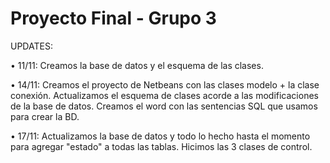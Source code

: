 # Proyecto Final - Grupo 3

UPDATES:

• 11/11: Creamos la base de datos y el esquema de las clases.

• 14/11: Creamos el proyecto de Netbeans con las clases modelo + la clase conexión. Actualizamos el esquema de clases acorde a las modificaciones de la base de datos. Creamos el word con las sentencias SQL que usamos para crear la BD.

• 17/11: Actualizamos la base de datos y todo lo hecho hasta el momento para agregar "estado" a todas las tablas. Hicimos las 3 clases de control.
